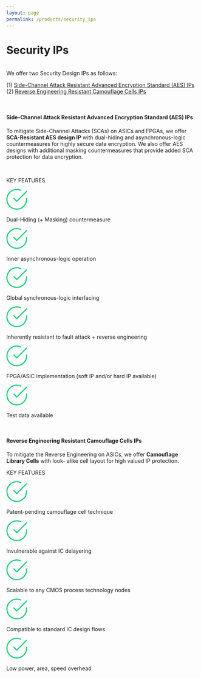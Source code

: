 ```yaml
---
layout: page
permalink: /products/security_ips
---
```


<div>
    <content>
    </content>
</div>
<div>
    <content>
    </content>
</div>

# Security IPs

<br>
<a id="first"></a>
We offer two Security Design IPs as follows:
<ul style="list-style-type:none; padding-left: 0;">
  <li>(1) <a class="link" href="#first">Side-Channel Attack Resistant Advanced Encryption Standard (AES) IPs</a></li>
  <li>(2) <a class="link" href="#second">Reverse Engineering Resistant Camouflage Cells IPs</a></li>
</ul>
<a id="first"></a>

<br>

<h4 class="lnd_h4"> Side-Channel Attack Resistant Advanced Encryption Standard (AES) IPs </h4>

To mitigate Side-Channel Attacks (SCAs) on ASICs and FPGAs, we offer <strong>SCA-Resistant AES design IP</strong> with dual-hiding and asynchronous-logic countermeasures for highly secure data encryption. We also offer AES designs with additional masking countermeasures that provide added SCA protection for data encryption.

<br>
<p class="temp01_title">KEY FEATURES</p>



<div class="lnd_checks">
<div class="lnd_check_wrap">
<img class="check-icon" src="/assets/common/check.svg" width="55">
<p class="lnd_paragraph_02"> Dual-Hiding (+ Masking) countermeasure</p>
</div>
<div class="lnd_check_wrap">
<img class="check-icon" src="/assets/common/check.svg" width="55">
<p class="lnd_paragraph_02"> Inner asynchronous-logic operation</p>
</div>

<div class="lnd_check_wrap">
<img class="check-icon" src="/assets/common/check.svg" width="55">
<p class="lnd_paragraph_02"> Global synchronous-logic interfacing</p>
</div>

<div class="lnd_check_wrap">
<img class="check-icon" src="/assets/common/check.svg" width="55">
<p class="lnd_paragraph_02"> Inherently resistant to fault attack + reverse engineering</p>
</div>


<div class="lnd_check_wrap">
<img class="check-icon" src="/assets/common/check.svg" width="55">
<p class="lnd_paragraph_02"> FPGA/ASIC implementation (soft IP and/or hard IP available)</p>
</div>

<div class="lnd_check_wrap">
<img class="check-icon" src="/assets/common/check.svg" width="55">
<p class="lnd_paragraph_02"> Test data available</p>
</div>

</div>



<br>
<a id="second"></a>
<h4 class="lnd_h4"> Reverse Engineering Resistant Camouflage Cells IPs </h4>
To mitigate the Reverse Engineering on ASICs, we offer <strong>Camouflage Library Cells</strong> with look-
alike cell layout for high valued IP protection.

<br>
<p class="temp01_title">KEY FEATURES</p>

<div class="lnd_checks">
<div class="lnd_check_wrap">
<img class="check-icon" src="/assets/common/check.svg" width="55">
<p class="lnd_paragraph_02"> Patent-pending camouflage cell technique</p>
</div>
<div class="lnd_check_wrap">
<img class="check-icon" src="/assets/common/check.svg" width="55">
<p class="lnd_paragraph_02"> Invulnerable against IC delayering</p>
</div>

<div class="lnd_check_wrap">
<img class="check-icon" src="/assets/common/check.svg" width="55">
<p class="lnd_paragraph_02"> Scalable to any CMOS process technology nodes</p>
</div>

<div class="lnd_check_wrap">
<img class="check-icon" src="/assets/common/check.svg" width="55">
<p class="lnd_paragraph_02"> Compatible to standard IC design flows</p>
</div>


<div class="lnd_check_wrap">
<img class="check-icon" src="/assets/common/check.svg" width="55">
<p class="lnd_paragraph_02"> Low power, area, speed overhead</p>
</div>

</div>

